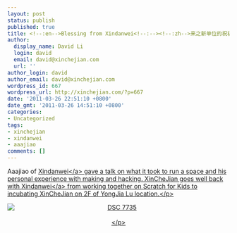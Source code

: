 ```yaml
---
layout: post
status: publish
published: true
title: <!--:en-->Blessing from Xindanwei<!--:--><!--:zh-->来之新单位的祝福<!--:-->
author:
  display_name: David Li
  login: david
  email: david@xinchejian.com
  url: ''
author_login: david
author_email: david@xinchejian.com
wordpress_id: 667
wordpress_url: http://xinchejian.com/?p=667
date: '2011-03-26 22:51:10 +0800'
date_gmt: '2011-03-26 14:51:10 +0800'
categories:
- Uncategorized
tags:
- xinchejian
- xindanwei
- aaajiao
comments: []
---
```

<p>Aaajiao of <a href="http:&#47;&#47;xindanwei.com" target="_blank">Xindanwei<&#47;a> gave a talk on what it took to run a space and his personal experience with making and hacking. XinCheJian goes well back with <a href="http:&#47;&#47;xindanwei.com" target="_blank">Xindanwei<&#47;a> from working together on Scratch for Kids to incubating XinCheJian on 2F of YongJia Lu location.<&#47;p></p>
<p style="text-align:center">
<img style="display:block; margin-left:auto; margin-right:auto;" src="http:&#47;&#47;xinchejian.com&#47;wp-content&#47;uploads&#47;2011&#47;03&#47;DSC_7735.jpg" alt="DSC 7735" title="DSC_7735.JPG" border="0"&#47;><br />
<&#47;p></p>
